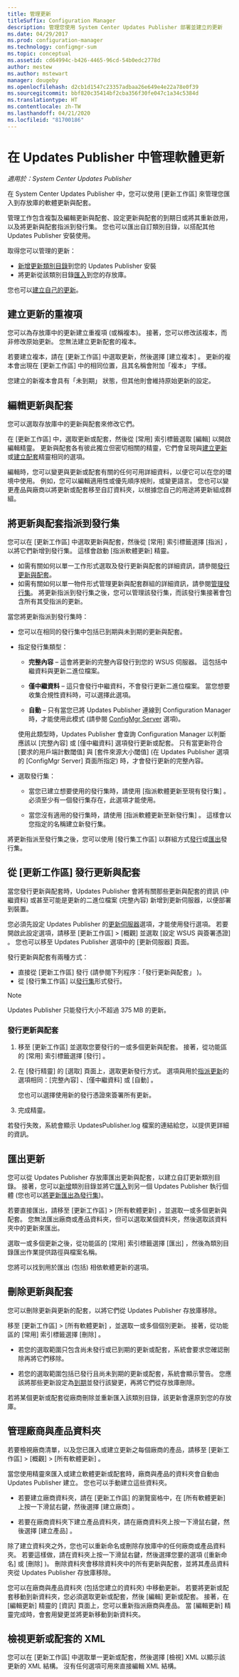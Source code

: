 ```yaml
---
title: 管理更新
titleSuffix: Configuration Manager
description: 管理您使用 System Center Updates Publisher 部署並建立的更新
ms.date: 04/29/2017
ms.prod: configuration-manager
ms.technology: configmgr-sum
ms.topic: conceptual
ms.assetid: cd64994c-b426-4465-96cd-54b0edc2778d
author: mestew
ms.author: mstewart
manager: dougeby
ms.openlocfilehash: d2cb1d1547c23357adbaa26e649e4e22a78e0f39
ms.sourcegitcommit: bbf820c35414bf2cba356f30fe047c1a34c5384d
ms.translationtype: HT
ms.contentlocale: zh-TW
ms.lasthandoff: 04/21/2020
ms.locfileid: "81700186"
---
```

# <a name="manage-software-updates-in-updates-publisher"></a>在 Updates Publisher 中管理軟體更新

*適用於：System Center Updates Publisher*     

在 System Center Updates Publisher 中，您可以使用 [更新工作區]  來管理您匯入到存放庫的軟體更新與配套。  

管理工作包含複製及編輯更新與配套、設定更新與配套的到期日或將其重新啟用，以及將更新與配套指派到發行集。 您也可以匯出自訂類別目錄，以搭配其他 Updates Publisher 安裝使用。

取得您可以管理的更新：
-  [新增更新類別目錄](updates-publisher-catalogs.md#add-software-update-catalogs)到您的 Updates Publisher 安裝
-  將更新從該類別目錄[匯入](updates-publisher-catalogs.md#import-updates)到您的存放庫。

您也可以[建立自己的更新](create-updates-with-updates-publisher.md)。



## <a name="create-a-duplicate-of-an-update"></a>建立更新的重複項
您可以為存放庫中的更新建立重複項 (或稱複本)。 接著，您可以修改該複本，而非修改原始更新。 您無法建立更新配套的複本。

若要建立複本，請在 [更新工作區]  中選取更新，然後選擇 [建立複本]  。 更新的複本會出現在 [更新工作區] 中的相同位置，且其名稱會附加「複本」  字樣。

您建立的新複本會具有「未到期」  狀態，但其他則會維持原始更新的設定。

## <a name="edit-updates-and-bundles"></a>編輯更新與配套
您可以選取存放庫中的更新與配套來修改它們。

在 [更新工作區]  中，選取更新或配套，然後從 [常用]  索引標籤選取 [編輯]  以開啟編輯精靈。 更新與配套各有彼此獨立但密切相關的精靈，它們會呈現與[建立更新](create-updates-with-updates-publisher.md#use-the-create-update-wizard)或[建立配套](create-updates-with-updates-publisher.md#use-the-create-bundle-wizard)精靈相同的選項。

編輯時，您可以變更與更新或配套有關的任何可用詳細資料，以便它可以在您的環境中使用。 例如，您可以編輯適用性或優先順序規則，或變更語言。 您也可以變更產品與廠商以將更新或配套移至自訂資料夾，以根據您自己的用途將更新組成群組。

## <a name="assign-updates-and-bundles-to-a-publication"></a>將更新與配套指派到發行集
您可以在 [更新工作區]  中選取更新與配套，然後從 [常用]  索引標籤選擇 [指派]  ，以將它們新增到發行集。 這樣會啟動 [指派軟體更新]  精靈。
-  如需有關如何以單一工作形式選取及發行更新與配套的詳細資訊，請參閱[發行更新與配套](#publish-updates-and-bundles-from-the-updates-workspace)。
-  如需有關如何以單一物件形式管理更新與配套群組的詳細資訊，請參閱[管理發行集](updates-publisher-publications.md)。 將更新指派到發行集之後，您可以管理該發行集，而該發行集接著會包含所有其受指派的更新。

當您將更新指派到發行集時：

-   您可以在相同的發行集中包括已到期與未到期的更新與配套。

-   指定發行集類型：

    -   **完整內容** – 這會將更新的完整內容發行到您的 WSUS 伺服器。 這包括中繼資料與更新二進位檔案。

    -   **僅中繼資料** – 這只會發行中繼資料，不會發行更新二進位檔案。 當您想要收集合規性資料時，可以選擇此選項。

    -   **自動** – 只有當您已將 Updates Publisher 連線到 Configuration Manager 時，才能使用此模式 (請參閱 [ConfigMgr Server](updates-publisher-options.md#configmgr-server) 選項)。

    使用此類型時，Updates Publisher 會查詢 Configuration Manager 以判斷應該以 [完整內容] 或 [僅中繼資料] 選項發行更新或配套。 只有當更新符合 [要求的用戶端計數閾值]  與 [套件來源大小閾值]  \(在 Updates Publisher 選項的 [ConfigMgr Server]  頁面所指定) 時，才會發行更新的完整內容。

-   選取發行集：

    -   當您已建立想要使用的發行集時，請使用 [指派軟體更新至現有發行集]  。 必須至少有一個發行集存在，此選項才能使用。

    -   當您沒有適用的發行集時，請使用 [指派軟體更新至新發行集]  。 這樣會以您指定的名稱建立新發行集。

將更新指派至發行集之後，您可以使用 [發行集工作區]  以群組方式[發行](updates-publisher-publications.md#publish-publications)或[匯出](updates-publisher-publications.md#export-a-publication)發行集。

## <a name="publish-updates-and-bundles-from-the-updates-workspace"></a>從 [更新工作區] 發行更新與配套
當您發行更新與配套時，Updates Publisher 會將有關那些更新與配套的資訊 (中繼資料) 或甚至可能是更新的二進位檔案 (完整內容) 新增到更新伺服器，以便部署到裝置。

您必須先設定 Updates Publisher 的[更新伺服器](updates-publisher-options.md#update-server)選項，才能使用發行選項。 若要開啟此設定選項，請移至 [更新工作區]  &gt; [概觀]  並選取 [設定 WSUS 與簽署憑證]  。 您也可以移至 Updates Publisher 選項中的 [更新伺服器] 頁面。

發行更新與配套有兩種方式：
-   直接從 [更新工作區] 發行 (請參閱下列程序：「發行更新與配套」  )。
-   從 [發行集工作區] 以[發行集](updates-publisher-publications.md#publish-publications)形式發行。  

> [!NOTE]   
> Updates Publisher 只能發行大小不超過 375 MB 的更新。

### <a name="to-publish-updates-and-bundles"></a>發行更新與配套
1.  移至 [更新工作區]  並選取您要發行的一或多個更新與配套。 接著，從功能區的 [常用]  索引標籤選擇 [發行]  。

2.  在 [發行精靈]  的 [選取]  頁面上，選取更新發行方式。 選項與用於[指派更新](#assign-updates-and-bundles-to-a-publication)的選項相同：[完整內容]  、[僅中繼資料]  或 [自動]  。

    您也可以選擇使用新的發行憑證來簽署所有更新。

3.  完成精靈。

若發行失敗，系統會顯示 UpdatesPublisher.log 檔案的連結給您，以提供更詳細的資訊。

## <a name="export-updates"></a>匯出更新
您可以從 Updates Publisher 存放庫匯出更新與配套，以建立自訂更新類別目錄。 接著，您可以[新增](updates-publisher-catalogs.md#add-software-update-catalogs)類別目錄並將它[匯入](updates-publisher-catalogs.md#import-updates)到另一個 Updates Publisher 執行個體 (您也可以[將更新匯出為發行集](updates-publisher-publications.md#export-a-publication))。

若要直接匯出，請移至 [更新工作區]   > [所有軟體更新]  ，並選取一或多個更新與配套。 您無法匯出廠商或產品資料夾，但可以選取某個資料夾，然後選取該資料夾中的更新來匯出。

選取一或多個更新之後，從功能區的 [常用]  索引標籤選擇 [匯出]  ，然後為類別目錄匯出作業提供路徑與檔案名稱。

您將可以找到用於匯出 (包括) 相依軟體更新的選項。

## <a name="delete-updates-and-bundles"></a>刪除更新與配套
您可以刪除更新與更新的配套，以將它們從 Updates Publisher 存放庫移除。

移至 [更新工作區]   > [所有軟體更新]  ，並選取一或多個個別更新。 接著，從功能區的 [常用]  索引標籤選擇 [刪除]  。

-   若您的選取範圍只包含尚未發行或已到期的更新或配套，系統會要求您確認刪除再將它們移除。

-   若您的選取範圍包括已發行且尚未到期的更新或配套，系統會顯示警告。 您應該將那些更新設定為[到期](updates-publisher-publications.md#expire-or-reactivate-updates-and-bundles)並發行該變更，再將它們從存放庫刪除。  

若將某個更新或配套從廠商刪除並重新匯入該類別目錄，該更新會還原到您的存放庫。

## <a name="manage-vendor-and-product-folders"></a>管理廠商與產品資料夾
若要檢視廠商清單，以及您已匯入或建立更新之每個廠商的產品，請移至 [更新工作區]   > [概觀]   > [所有軟體更新]  。

當您使用精靈來匯入或建立軟體更新或配套時，廠商與產品的資料夾會自動由 Updates Publisher 建立。 您也可以手動建立這些資料夾。

-   若要建立廠商資料夾，請在 [更新工作區]  的瀏覽窗格中，在 [所有軟體更新]  上按一下滑鼠右鍵，然後選擇 [建立廠商]  。

-   若要在廠商資料夾下建立產品資料夾，請在廠商資料夾上按一下滑鼠右鍵，然後選擇 [建立產品]  。

除了建立資料夾之外，您也可以重新命名或刪除存放庫中的任何廠商或產品資料夾。 若要這樣做，請在資料夾上按一下滑鼠右鍵，然後選擇您要的選項 ([重新命名]  或 [刪除]  )。 刪除資料夾會移除資料夾中的所有更新與配套，並將其產品資料夾從 Updates Publisher 存放庫移除。

您可以在廠商與產品資料夾 (包括您建立的資料夾) 中移動更新。 若要將更新或配套移動到新資料夾，您必須選取更新或配套，然後 [編輯]  更新或配套。 接著，在 [編輯更新] 精靈的 [資訊]  頁面上，您可以重新指派廠商與產品。 當 [編輯更新]  精靈完成時，會套用變更並將更新移動到新資料夾。

## <a name="view-the-xml-of-an-update-or-bundle"></a>檢視更新或配套的 XML
您可以在 [更新工作區]  中選取單一更新或配套，然後選擇 [檢視]  XML 以顯示該更新的 XML 結構。 沒有任何選項可用來直接編輯 XML 結構。
